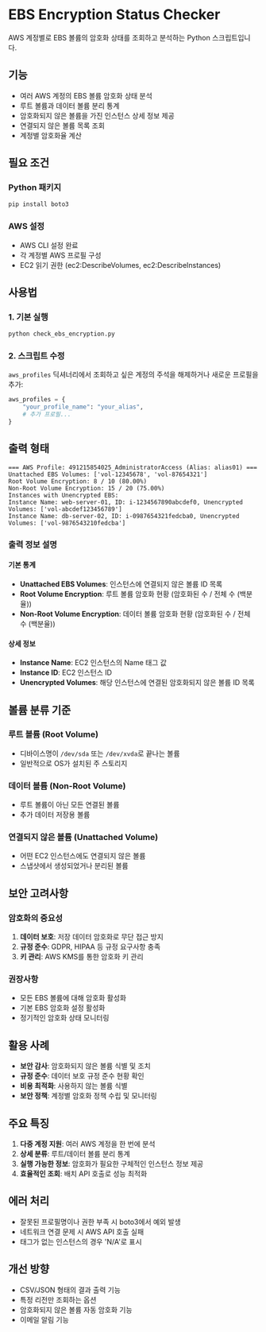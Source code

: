 # EBS Encryption Status Checker

AWS 계정별로 EBS 볼륨의 암호화 상태를 조회하고 분석하는 Python 스크립트입니다.

## 기능

- 여러 AWS 계정의 EBS 볼륨 암호화 상태 분석
- 루트 볼륨과 데이터 볼륨 분리 통계
- 암호화되지 않은 볼륨을 가진 인스턴스 상세 정보 제공
- 연결되지 않은 볼륨 목록 조회
- 계정별 암호화율 계산

## 필요 조건

### Python 패키지
```bash
pip install boto3
```

### AWS 설정
- AWS CLI 설정 완료
- 각 계정별 AWS 프로필 구성
- EC2 읽기 권한 (ec2:DescribeVolumes, ec2:DescribeInstances)

## 사용법

### 1. 기본 실행
```bash
python check_ebs_encryption.py
```

### 2. 스크립트 수정
`aws_profiles` 딕셔너리에서 조회하고 싶은 계정의 주석을 해제하거나 새로운 프로필을 추가:

```python
aws_profiles = {
    "your_profile_name": "your_alias",
    # 추가 프로필...
}
```

## 출력 형태

```
=== AWS Profile: 491215854025_AdministratorAccess (Alias: alias01) ===
Unattached EBS Volumes: ['vol-12345678', 'vol-87654321']
Root Volume Encryption: 8 / 10 (80.00%)
Non-Root Volume Encryption: 15 / 20 (75.00%)
Instances with Unencrypted EBS:
Instance Name: web-server-01, ID: i-1234567890abcdef0, Unencrypted Volumes: ['vol-abcdef123456789']
Instance Name: db-server-02, ID: i-0987654321fedcba0, Unencrypted Volumes: ['vol-9876543210fedcba']
```

### 출력 정보 설명

#### 기본 통계
- **Unattached EBS Volumes**: 인스턴스에 연결되지 않은 볼륨 ID 목록
- **Root Volume Encryption**: 루트 볼륨 암호화 현황 (암호화된 수 / 전체 수 (백분율))
- **Non-Root Volume Encryption**: 데이터 볼륨 암호화 현황 (암호화된 수 / 전체 수 (백분율))

#### 상세 정보
- **Instance Name**: EC2 인스턴스의 Name 태그 값
- **Instance ID**: EC2 인스턴스 ID
- **Unencrypted Volumes**: 해당 인스턴스에 연결된 암호화되지 않은 볼륨 ID 목록

## 볼륨 분류 기준

### 루트 볼륨 (Root Volume)
- 디바이스명이 `/dev/sda` 또는 `/dev/xvda`로 끝나는 볼륨
- 일반적으로 OS가 설치된 주 스토리지

### 데이터 볼륨 (Non-Root Volume)
- 루트 볼륨이 아닌 모든 연결된 볼륨
- 추가 데이터 저장용 볼륨

### 연결되지 않은 볼륨 (Unattached Volume)
- 어떤 EC2 인스턴스에도 연결되지 않은 볼륨
- 스냅샷에서 생성되었거나 분리된 볼륨

## 보안 고려사항

### 암호화의 중요성
1. **데이터 보호**: 저장 데이터 암호화로 무단 접근 방지
2. **규정 준수**: GDPR, HIPAA 등 규정 요구사항 충족
3. **키 관리**: AWS KMS를 통한 암호화 키 관리

### 권장사항
- 모든 EBS 볼륨에 대해 암호화 활성화
- 기본 EBS 암호화 설정 활성화
- 정기적인 암호화 상태 모니터링

## 활용 사례

- **보안 감사**: 암호화되지 않은 볼륨 식별 및 조치
- **규정 준수**: 데이터 보호 규정 준수 현황 확인
- **비용 최적화**: 사용하지 않는 볼륨 식별
- **보안 정책**: 계정별 암호화 정책 수립 및 모니터링

## 주요 특징

1. **다중 계정 지원**: 여러 AWS 계정을 한 번에 분석
2. **상세 분류**: 루트/데이터 볼륨 분리 통계
3. **실행 가능한 정보**: 암호화가 필요한 구체적인 인스턴스 정보 제공
4. **효율적인 조회**: 배치 API 호출로 성능 최적화

## 에러 처리

- 잘못된 프로필명이나 권한 부족 시 boto3에서 예외 발생
- 네트워크 연결 문제 시 AWS API 호출 실패
- 태그가 없는 인스턴스의 경우 'N/A'로 표시

## 개선 방향

- CSV/JSON 형태의 결과 출력 기능
- 특정 리전만 조회하는 옵션
- 암호화되지 않은 볼륨 자동 암호화 기능
- 이메일 알림 기능
